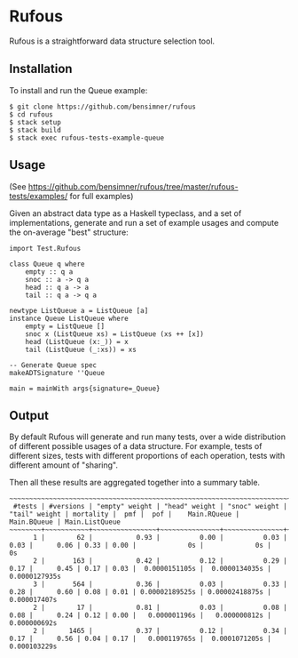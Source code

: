 Rufous
======

Rufous is a straightforward data structure selection tool.

Installation
------------

To install and run the Queue example:

    $ git clone https://github.com/bensimner/rufous
    $ cd rufous
    $ stack setup
    $ stack build
    $ stack exec rufous-tests-example-queue

Usage
-----

(See https://github.com/bensimner/rufous/tree/master/rufous-tests/examples/ for full examples)

Given an abstract data type as a Haskell typeclass, and a set of implementations, generate and run a set of example usages and compute the on-average "best" structure:

    import Test.Rufous

    class Queue q where
        empty :: q a
        snoc :: a -> q a
        head :: q a -> a
        tail :: q a -> q a

    newtype ListQueue a = ListQueue [a]
    instance Queue ListQueue where
        empty = ListQueue []
        snoc x (ListQueue xs) = ListQueue (xs ++ [x])
        head (ListQueue (x:_)) = x
        tail (ListQueue (_:xs)) = xs

    -- Generate Queue spec
    makeADTSignature ''Queue

    main = mainWith args{signature=_Queue}

Output
------

By default Rufous will generate and run many tests, over a wide distribution of different possible usages of a data structure.
For example, tests of different sizes, tests with different proportions of each operation, tests with different amount of "sharing".

Then all these results are aggregated together into a summary table.

    ~~~~~~~~~~~~~~~~~~~~~~~~~~~~~~~~~~~~~~~~~~~~~~~~~~~~~~~~~~~~~~~~~~~~~~~~~~~~~~~~~~~~~~~~~~~~~~~~~~~~~~~~~~~~~~~~~~~~~~~~~~~~~~~~~~~~~~~~~~~~~~~~~~~~~~~~~~~~~~~~~~
     #tests | #versions | "empty" weight | "head" weight | "snoc" weight | "tail" weight | mortality |  pmf |  pof |    Main.RQueue |    Main.BQueue | Main.ListQueue
    ~~~~~~~~+~~~~~~~~~~~+~~~~~~~~~~~~~~~~+~~~~~~~~~~~~~~~+~~~~~~~~~~~~~~~+~~~~~~~~~~~~~~~+~~~~~~~~~~~+~~~~~~+~~~~~~+~~~~~~~~~~~~~~~~+~~~~~~~~~~~~~~~~+~~~~~~~~~~~~~~~~
          1 |        62 |           0.93 |          0.00 |          0.03 |          0.03 |      0.06 | 0.33 | 0.00 |             0s |             0s |             0s
          2 |       163 |           0.42 |          0.12 |          0.29 |          0.17 |      0.45 | 0.17 | 0.03 |  0.0000151105s |  0.0000134035s |  0.0000127935s
          3 |       564 |           0.36 |          0.03 |          0.33 |          0.28 |      0.60 | 0.08 | 0.01 | 0.00002189525s | 0.00002418875s |   0.000017407s
          2 |        17 |           0.81 |          0.03 |          0.08 |          0.08 |      0.24 | 0.12 | 0.00 |   0.000001196s |   0.000000812s |   0.000000692s
          2 |      1465 |           0.37 |          0.12 |          0.34 |          0.17 |      0.56 | 0.04 | 0.17 |   0.000119765s |  0.0001071205s |   0.000103229s


